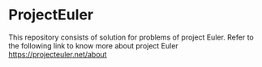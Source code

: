 # ProjectEuler
This repository consists of solution for problems of project Euler.
Refer to the following link to know more about project Euler
https://projecteuler.net/about
